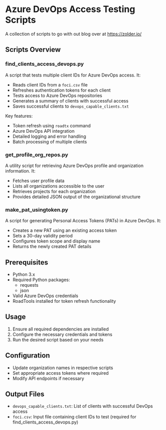 
# Azure DevOps Access Testing Scripts

A collection of scripts to go with out blog over at https://zolder.io/ 

## Scripts Overview

### find_clients_access_devops.py
A script that tests multiple client IDs for Azure DevOps access. It:
- Reads client IDs from a `foci.csv` file
- Refreshes authentication tokens for each client
- Tests access to Azure DevOps repositories
- Generates a summary of clients with successful access
- Saves successful clients to `devops_capable_clients.txt`

Key features:
- Token refresh using `roadtx` command
- Azure DevOps API integration
- Detailed logging and error handling
- Batch processing of multiple clients

### get_profile_org_repos.py
A utility script for retrieving Azure DevOps profile and organization information. It:
- Fetches user profile data
- Lists all organizations accessible to the user
- Retrieves projects for each organization
- Provides detailed JSON output of the organizational structure

### make_pat_usingtoken.py
A script for generating Personal Access Tokens (PATs) in Azure DevOps. It:
- Creates a new PAT using an existing access token
- Sets a 30-day validity period
- Configures token scope and display name
- Returns the newly created PAT details

## Prerequisites
- Python 3.x
- Required Python packages:
  - requests
  - json
- Valid Azure DevOps credentials
- RoadTools installed for token refresh functionality

## Usage
1. Ensure all required dependencies are installed
2. Configure the necessary credentials and tokens
3. Run the desired script based on your needs

## Configuration
- Update organization names in respective scripts
- Set appropriate access tokens where required
- Modify API endpoints if necessary

## Output Files
- `devops_capable_clients.txt`: List of clients with successful DevOps access
- `foci.csv`: Input file containing client IDs to test (required for find_clients_access_devops.py)
